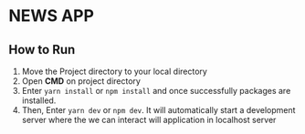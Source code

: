 # NEWS APP

## How to Run

1. Move the Project directory to your local directory
2. Open **CMD** on project directory
3. Enter `yarn install` or `npm install` and once successfully packages are installed.
4. Then, Enter `yarn dev` or `npm dev`. It will automatically start a development server where the we can interact will application in localhost server
